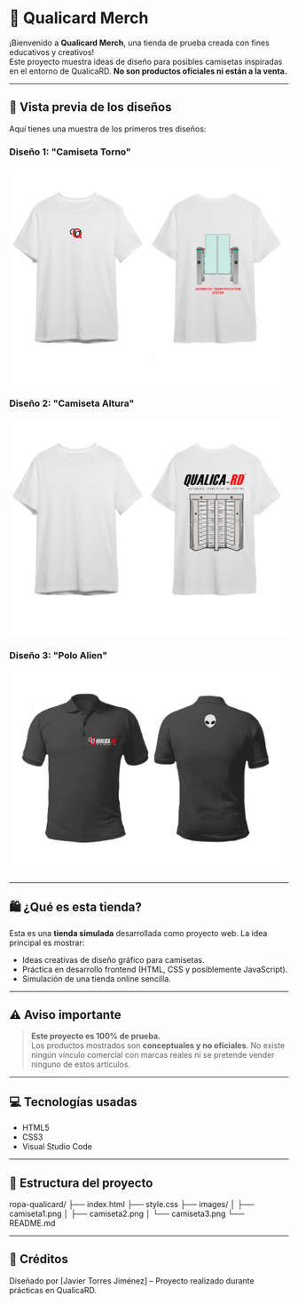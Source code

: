 # 👕 Qualicard Merch

¡Bienvenido a **Qualicard Merch**, una tienda de prueba creada con fines educativos y creativos!  
Este proyecto muestra ideas de diseño para posibles camisetas inspiradas en el entorno de QualicaRD. **No son productos oficiales ni están a la venta.**

---

## 🎨 Vista previa de los diseños

Aquí tienes una muestra de los primeros tres diseños:

### Diseño 1: "Camiseta Torno"
![Diseño 1](./recursos/imagenes/camiseta1.png)

### Diseño 2: "Camiseta Altura"
![Diseño 2](./recursos/imagenes/camiseta2.png)

### Diseño 3: "Polo Alien"
![Diseño 3](./recursos/imagenes/polonegro4.png)

---

## 🛍️ ¿Qué es esta tienda?

Esta es una **tienda simulada** desarrollada como proyecto web. La idea principal es mostrar:

- Ideas creativas de diseño gráfico para camisetas.
- Práctica en desarrollo frontend (HTML, CSS y posiblemente JavaScript).
- Simulación de una tienda online sencilla.

---

## ⚠️ Aviso importante

> **Este proyecto es 100% de prueba.**  
> Los productos mostrados son **conceptuales y no oficiales**. No existe ningún vínculo comercial con marcas reales ni se pretende vender ninguno de estos artículos.

---

## 💻 Tecnologías usadas

- HTML5
- CSS3
- Visual Studio Code

---

## 📂 Estructura del proyecto

ropa-qualicard/ ├── index.html ├── style.css ├── images/ │ ├── camiseta1.png │ ├── camiseta2.png │ └── camiseta3.png └── README.md

---

## 🙌 Créditos

Diseñado por [Javier Torres Jiménez] – Proyecto realizado durante prácticas en QualicaRD.
